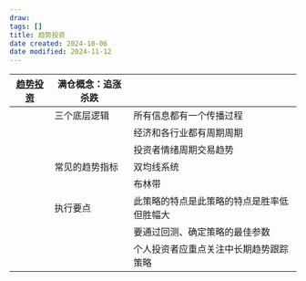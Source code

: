 ```yaml
---
draw:
tags: []
title: 趋势投资
date created: 2024-10-06
date modified: 2024-11-12
---
```


| [趋势投资](趋势投资.md) | 满仓概念：追涨杀跌 |                       |
| -------- | --------- | --------------------- |
|          | 三个底层逻辑    | 所有信息都有一个传播过程          |
|          |           | 经济和各行业都有周期周期          |
|          |           | 投资者情绪周期交易趋势           |
|          | 常见的趋势指标   | 双均线系统                 |
|          |           | 布林带                   |
|          | 执行要点      | 此策略的特点是此策略的特点是胜率低但胜幅大 |
|          |           | 要通过回测、确定策略的最佳参数       |
|          |           | 个人投资者应重点关注中长期趋势跟踪策略   |
